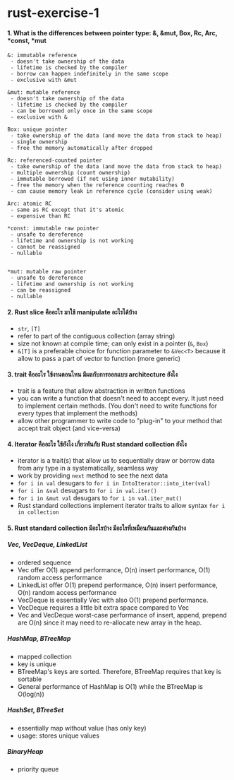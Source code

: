 # rust-exercise-1

#### 1. What is the differences between pointer type: &, &mut, Box, Rc, Arc, *const, *mut

```
&: immutable reference
 - doesn't take ownership of the data
 - lifetime is checked by the compiler
 - borrow can happen indefinitely in the same scope
 - exclusive with &mut

&mut: mutable reference
 - doesn't take ownership of the data
 - lifetime is checked by the compiler
 - can be borrowed only once in the same scope
 - exclusive with &

Box: unique pointer
 - take ownership of the data (and move the data from stack to heap)
 - single ownership
 - free the memory automatically after dropped

Rc: referenced-counted pointer
 - take ownership of the data (and move the data from stack to heap)
 - multiple ownership (count ownership)
 - immutable borrowed (if not using inner mutability)
 - free the memory when the reference counting reaches 0
 - can cause memory leak in reference cycle (consider using weak)

Arc: atomic RC
 - same as RC except that it's atomic
 - expensive than RC

*const: immutable raw pointer
 - unsafe to dereference
 - lifetime and ownership is not working
 - cannot be reassigned
 - nullable


*mut: mutable raw pointer
 - unsafe to dereference
 - lifetime and ownership is not working
 - can be reassigned
 - nullable
```

#### 2. Rust slice คืออะไร มาใช้ manipulate อะไรได้บ้าง
 - `str`, `[T]`
 - refer to part of the contiguous collection (array string)
 - size not known at compile time; can only exist in a pointer (`&`, `Box`)
 - `&[T]` is a preferable choice for function parameter to `&Vec<T>` because it allow to pass a part of vector to function (more generic)

#### 3.  trait คืออะไร ใช้งานตอนไหน มีผลกับการออกแบบ architecture ยังไง
- trait is a feature that allow abstraction in written functions
- you can write a function that doesn't need to accept every. It just need to implement certain methods. (You don't need to write functions for every types that implement the methods)
- allow other programmer to write code to "plug-in" to your method that accept trait object (and vice-versa)

#### 4. Iterator คืออะไร ใช้ยังไง เกี่ยวพันกับ Rust standard collection ยังไง
- iterator is a trait(s) that allow us to sequentially draw or borrow data from any type in a systematically, seamless way
- work by providing `next` method to see the next data
- `for i in val` desugars to `for i in IntoIterator::into_iter(val)`
- `for i in &val` desugars to `for i in val.iter()`
- `for i in &mut val` desugars to `for i in val.iter_mut()`
- Rust standard collections implement iterator traits to allow syntax `for i in collection`

#### 5. Rust standard collection มีอะไรบ้าง มีอะไรที่เหมือนกันและต่างกันบ้าง

##### Vec, VecDeque, LinkedList
 - ordered sequence
 - Vec offer O(1) append performance, O(n) insert performance, O(1) random access performance
 - LinkedList offer O(1) prepend performance, O(n) insert performance, O(n) random access performance
 - VecDeque is essentially Vec with also O(1) prepend performance.
 - VecDeque requires a little bit extra space compared to Vec
 - Vec and VecDeque worst-case performance of insert, append, prepend are O(n) since it may need to re-allocate new array in the heap.

##### HashMap, BTreeMap
 - mapped collection
 - key is unique
 - BTreeMap's keys are sorted. Therefore, BTreeMap requires that key is sortable
 - General performance of HashMap is O(1) while the BTreeMap is O(log(n))

##### HashSet, BTreeSet
 - essentially map without value (has only key)
 - usage: stores unique values

##### BinaryHeap
 - priority queue
